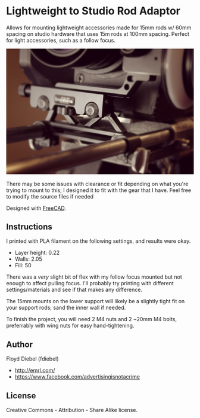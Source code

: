 Lightweight to Studio Rod Adaptor
=============

Allows for mounting lightweight accessories made for 15mm rods w/ 60mm spacing on studio hardware that uses 15m rods at 100mm spacing. Perfect for light accessories, such as a follow focus.

![Image](https://github.com/fdiebel/studio-rod-adaptor/blob/master/img/01.jpg)

There may be some issues with clearance or fit depending on what you're trying to mount to this; I designed it to fit with the gear that I have. Feel free to modify the source files if needed

Designed with [FreeCAD](http://www.freecadweb.org/).

Instructions
--------

I printed with PLA filament on the following settings, and results were okay.

* Layer height: 0.22
* Walls: 2.05
* Fill: 50

There was a *very* slight bit of flex with my follow focus mounted but not enough to affect pulling focus. I'll probably try printing with different settings/materials and see if that makes any difference.

The 15mm mounts on the lower support will likely be a slightly tight fit on your support rods; sand the inner wall if needed.

To finish the project, you will need 2 M4 nuts and 2 ~20mm M4 bolts, preferrably with wing nuts for easy hand-tightening. 

Author
--------
Floyd Diebel (fdiebel)
* <http://emrl.com/>
* <https://www.facebook.com/advertisingisnotacrime> 

License
--------
Creative Commons - Attribution - Share Alike license.  
